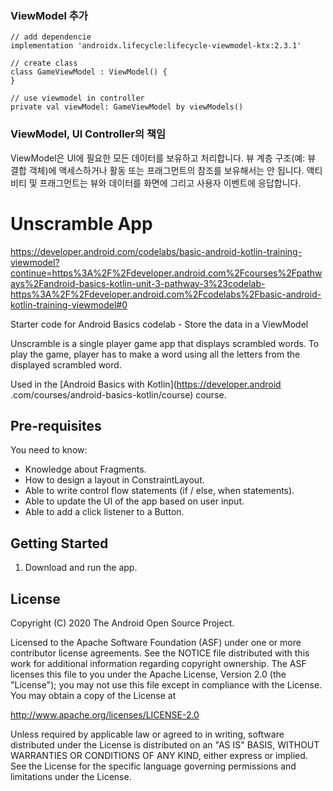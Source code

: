 ### ViewModel 추가
```
// add dependencie
implementation 'androidx.lifecycle:lifecycle-viewmodel-ktx:2.3.1'

// create class
class GameViewModel : ViewModel() {
}

// use viewmodel in controller
private val viewModel: GameViewModel by viewModels()
```

### ViewModel, UI Controller의 책임
ViewModel은 UI에 필요한 모든 데이터를 보유하고 처리합니다. 뷰 계층 구조(예: 뷰 결합 객체)에 액세스하거나 활동 또는 프래그먼트의 참조를 보유해서는 안 됩니다.
액티비티 및 프래그먼트는 뷰와 데이터를 화면에 그리고 사용자 이벤트에 응답합니다.


Unscramble App
===================================
https://developer.android.com/codelabs/basic-android-kotlin-training-viewmodel?continue=https%3A%2F%2Fdeveloper.android.com%2Fcourses%2Fpathways%2Fandroid-basics-kotlin-unit-3-pathway-3%23codelab-https%3A%2F%2Fdeveloper.android.com%2Fcodelabs%2Fbasic-android-kotlin-training-viewmodel#0

Starter code for Android Basics codelab - Store the data in a ViewModel

Unscramble is  a single player game app that displays scrambled words. To play the game, player has
to make a word using all the letters from the displayed scrambled word.

Used in the [Android Basics with Kotlin](https://developer.android
.com/courses/android-basics-kotlin/course) course.


Pre-requisites
--------------

You need to know:
- Knowledge about Fragments.
- How to design a layout in ConstraintLayout.
- Able to write control flow statements (if / else, when statements).
- Able to update the UI of the app based on user input.
- Able to add a click listener to a Button.


Getting Started
---------------

1. Download and run the app.

License
-------

Copyright (C) 2020 The Android Open Source Project.

Licensed to the Apache Software Foundation (ASF) under one or more contributor
license agreements.  See the NOTICE file distributed with this work for
additional information regarding copyright ownership.  The ASF licenses this
file to you under the Apache License, Version 2.0 (the "License"); you may not
use this file except in compliance with the License.  You may obtain a copy of
the License at

  http://www.apache.org/licenses/LICENSE-2.0

Unless required by applicable law or agreed to in writing, software
distributed under the License is distributed on an "AS IS" BASIS, WITHOUT
WARRANTIES OR CONDITIONS OF ANY KIND, either express or implied.  See the
License for the specific language governing permissions and limitations under
the License.

